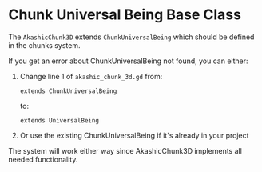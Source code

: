 # Chunk Universal Being Base Class

The `AkashicChunk3D` extends `ChunkUniversalBeing` which should be defined in the chunks system. 

If you get an error about ChunkUniversalBeing not found, you can either:

1. Change line 1 of `akashic_chunk_3d.gd` from:
   ```gdscript
   extends ChunkUniversalBeing
   ```
   to:
   ```gdscript
   extends UniversalBeing
   ```

2. Or use the existing ChunkUniversalBeing if it's already in your project

The system will work either way since AkashicChunk3D implements all needed functionality.